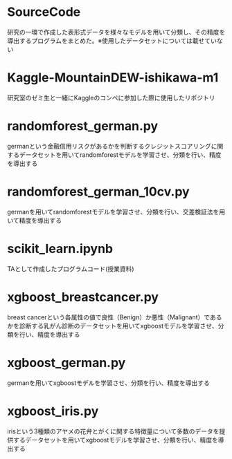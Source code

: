 # SourceCode
研究の一環で作成した表形式データを様々なモデルを用いて分類し、その精度を導出するプログラムをまとめた。※使用したデータセットについては載せていない
# Kaggle-MountainDEW-ishikawa-m1
研究室のゼミ生と一緒にKaggleのコンペに参加した際に使用したリポジトリ
# randomforest_german.py
germanという金融信用リスクがあるかを判断するクレジットスコアリングに関するデータセットを用いてrandomforestモデルを学習させ、分類を行い、精度を導出する
# randomforest_german_10cv.py
germanを用いてrandomforestモデルを学習させ、分類を行い、交差検証法を用いて精度を導出する
# scikit_learn.ipynb
TAとして作成したプログラムコード(授業資料)
# xgboost_breastcancer.py
breast cancerという各属性の値で良性（Benign）か悪性（Malignant）であるかを診断する乳がん診断のデータセットを用いてxgboostモデルを学習させ、分類を行い、精度を導出する
# xgboost_german.py
germanを用いてxgboostモデルを学習させ、分類を行い、精度を導出する
# xgboost_iris.py
irisという3種類のアヤメの花弁とがくに関する特徴量について多数のデータを提供するデータセットを用いてxgboostモデルを学習させ、分類を行い、精度を導出する

